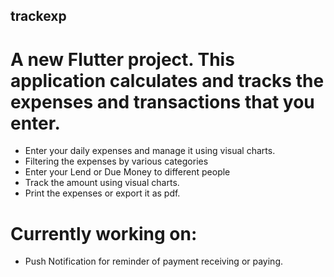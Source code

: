 ## trackexp

# A new Flutter project. This application calculates and tracks the expenses and transactions that you enter.
- Enter your daily expenses and manage it using visual charts.
- Filtering the expenses by various categories
- Enter your Lend or Due Money to different people
- Track the amount using visual charts.
- Print the expenses or export it as pdf.

# Currently working on:
- Push Notification for reminder of payment receiving or paying.

